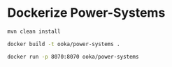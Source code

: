 # Dockerize Power-Systems

```bash
mvn clean install
```

```bash
docker build -t ooka/power-systems .
```

```bash
docker run -p 8070:8070 ooka/power-systems
```